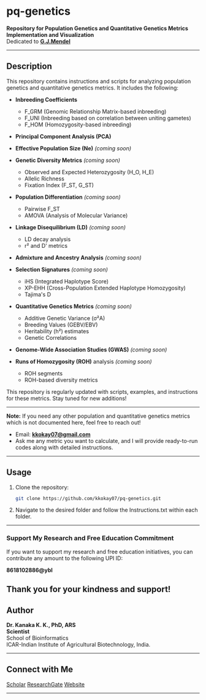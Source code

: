 # pq-genetics  
**Repository for Population Genetics and Quantitative Genetics Metrics Implementation and Visualization**  
Dedicated to [**G.J.Mendel**](https://link.springer.com/article/10.3103/S0095452723050067)

---

## Description  
This repository contains instructions and scripts for analyzing population genetics and quantitative genetics metrics. It includes the following:  

- **Inbreeding Coefficients**  
  - F_GRM (Genomic Relationship Matrix-based inbreeding)  
  - F_UNI (Inbreeding based on correlation between uniting gametes)  
  - F_HOM (Homozygosity-based inbreeding)  

- **Principal Component Analysis (PCA)**
- **Effective Population Size (Ne)**  *(coming soon)*

- **Genetic Diversity Metrics**  *(coming soon)* 
  - Observed and Expected Heterozygosity (H_O, H_E)  
  - Allelic Richness  
  - Fixation Index (F_ST, G_ST)  

- **Population Differentiation**  *(coming soon)* 
  - Pairwise F_ST  
  - AMOVA (Analysis of Molecular Variance)  

- **Linkage Disequilibrium (LD)**  *(coming soon)* 
  - LD decay analysis  
  - r² and D' metrics  

- **Admixture and Ancestry Analysis** *(coming soon)*  

- **Selection Signatures**  *(coming soon)* 
  - iHS (Integrated Haplotype Score)  
  - XP-EHH (Cross-Population Extended Haplotype Homozygosity)  
  - Tajima's D  

- **Quantitative Genetics Metrics**  *(coming soon)* 
  - Additive Genetic Variance (σ²A)  
  - Breeding Values (GEBV/EBV)  
  - Heritability (h²) estimates  
  - Genetic Correlations  

- **Genome-Wide Association Studies (GWAS)** *(coming soon)*  

- **Runs of Homozygosity (ROH)** analysis *(coming soon)*  
  - ROH segments  
  - ROH-based diversity metrics  

This repository is regularly updated with scripts, examples, and instructions for these metrics. Stay tuned for new additions!  

---  

**Note:** 
If you need any other population and quantitative genetics metrics which is not documented here, feel free to reach out!

- Email: **kkokay07@gmail.com**  
- Ask me any metric you want to calculate, and I will provide ready-to-run codes along with detailed instructions.  

---

## Usage  

1. Clone the repository:  
   ```bash  
   git clone https://github.com/kkokay07/pq-genetics.git  
   ```  

2. Navigate to the desired folder and follow the Instructions.txt within each folder.  

---

### Support My Research and Free Education Commitment  

If you want to support my research and free education initiatives, you can contribute any amount to the following UPI ID:  

**8618102886@ybl**

Thank you for your kindness and support!
---

## Author  

**Dr. Kanaka K. K., PhD, ARS**  
**Scientist**  
School of Bioinformatics  
ICAR-Indian Institute of Agricultural Biotechnology, India.  

---

## Connect with Me  
[Scholar](https://scholar.google.com/citations?hl=en&user=0dQ7Sf8AAAAJ&view_op=list_works&sortby=pubdate)
[ResearchGate](https://www.researchgate.net/profile/Kanaka-K-K/research)
[Website](https://iiab.icar.gov.in/staff/dr-kanaka-k-k/)

---  
